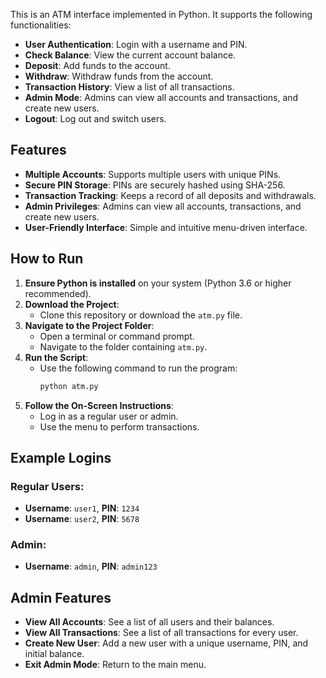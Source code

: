 

This is an ATM interface implemented in Python. It supports the following functionalities:
- **User Authentication**: Login with a username and PIN.
- **Check Balance**: View the current account balance.
- **Deposit**: Add funds to the account.
- **Withdraw**: Withdraw funds from the account.
- **Transaction History**: View a list of all transactions.
- **Admin Mode**: Admins can view all accounts and transactions, and create new users.
- **Logout**: Log out and switch users.

## Features
- **Multiple Accounts**: Supports multiple users with unique PINs.
- **Secure PIN Storage**: PINs are securely hashed using SHA-256.
- **Transaction Tracking**: Keeps a record of all deposits and withdrawals.
- **Admin Privileges**: Admins can view all accounts, transactions, and create new users.
- **User-Friendly Interface**: Simple and intuitive menu-driven interface.

## How to Run
1. **Ensure Python is installed** on your system (Python 3.6 or higher recommended).
2. **Download the Project**:
   - Clone this repository or download the `atm.py` file.
3. **Navigate to the Project Folder**:
   - Open a terminal or command prompt.
   - Navigate to the folder containing `atm.py`.
4. **Run the Script**:
   - Use the following command to run the program:
     ```bash
     python atm.py
     ```
5. **Follow the On-Screen Instructions**:
   - Log in as a regular user or admin.
   - Use the menu to perform transactions.

## Example Logins
### Regular Users:
- **Username**: `user1`, **PIN**: `1234`
- **Username**: `user2`, **PIN**: `5678`

### Admin:
- **Username**: `admin`, **PIN**: `admin123`

## Admin Features
- **View All Accounts**: See a list of all users and their balances.
- **View All Transactions**: See a list of all transactions for every user.
- **Create New User**: Add a new user with a unique username, PIN, and initial balance.
- **Exit Admin Mode**: Return to the main menu.
   
